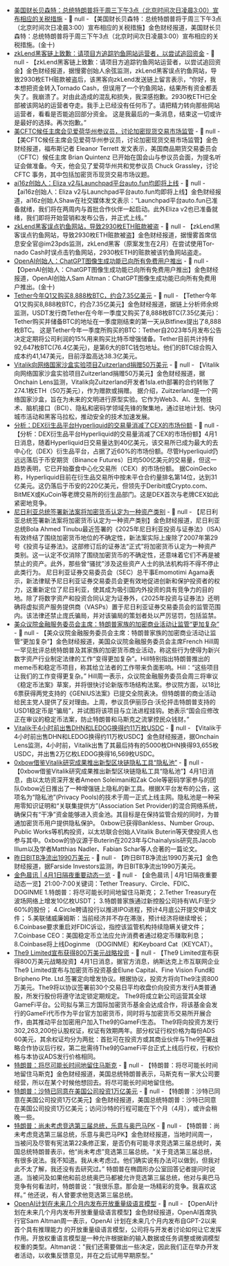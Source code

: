 - [美国财长贝森特：总统特朗普将于周三下午3点（北京时间次日凌晨3:00）宣布相应的关税措施]() - 📰 null - 【美国财长贝森特：总统特朗普将于周三下午3点（北京时间次日凌晨3:00）宣布相应的关税措施】金色财经报道，美国财长贝森特：总统特朗普将于周三下午3点（北京时间次日凌晨3:00）宣布相应的关税措施。(金十)
- [zkLend黑客链上致歉：请项目方追踪钓鱼网站运营者，以尝试追回资金](https://x.com/evilcos/status/1906876602228883914) - 📰 null - 【zkLend黑客链上致歉：请项目方追踪钓鱼网站运营者，以尝试追回资金】金色财经报道，据慢雾创始人余弦监测，zk­Lend黑客误点钓鱼网站，导致2930枚ETH赃款被盗后，该黑客向zk­Lend发送链上留言表示，“你好，我本想把资金转入Tornado Cash，但误用了一个钓鱼网站，结果所有资金都丢失了。我崩溃了。对由此造成的混乱和损失，我深感抱歉。2930枚ETH已全部被该网站的运营者夺走。我手上已经没有任何币了。请把精力转向那些网站运营者，看看是否能追回部分资金。 
这是我最后的一条消息，结束这一切或许是最好的选择。再次抱歉。”
- [美CFTC候任主席会见爱荷华州参议员，讨论加密现货交易市场监管](https://x.com/EleanorTerrett/status/1906875292603515380) - 📰 null - 【美CFTC候任主席会见爱荷华州参议员，讨论加密现货交易市场监管】金色财经报道，福布斯记者 Eleanor Terrett 发文表示，美国商品期货交易委员会（CFTC）候任主席 Brian Quintenz 已开始在国会山与参议员会面，为提名听证会做准备。今天，他会见了爱荷华州共和党参议员 Chuck Grassley，讨论 CFTC 事务，其中包括加密货币现货交易市场议题。
- [ai16z创始人：Eliza v2与Launchpad平台auto.fun均即将上线](https://x.com/shawmakesmagic/status/1906804591427203518https://x.com/shawmakesmagic/status/1906804591427203518) - 📰 null - 【ai16z创始人：Eliza v2与Launchpad平台auto.fun均即将上线】金色财经报道，ai16z创始人Shaw在社交媒体发文表示：“Launchpad平台auto.fun已准备就绪，我们将在两周内与首批合作伙伴一起启动。此外Eliza v2也已准备就绪，我们即将开始营销和发布公告，并正式上线。”
- [zk­Lend黑客误点钓鱼网站，导致2930枚ETH赃款被盗](https://x.com/im23pds/status/1906869404434100617) - 📰 null - 【zk­Lend黑客误点钓鱼网站，导致2930枚ETH赃款被盗】金色财经报道，据慢雾首席信息安全官@im23pds监测，zk­Lend黑客（原案发生在2月）在尝试使用Tor­nado­ Cash时误点击钓鱼网站，2930枚ETH的赃款被该钓鱼网站盗走。
- [OpenAI创始人：ChatGPT图像生成功能已向所有免费用户推出]() - 📰 null - 【OpenAI创始人：ChatGPT图像生成功能已向所有免费用户推出】金色财经报道，OpenAI创始人Sam Altman：ChatGPT图像生成功能已向所有免费用户推出。(金十)
- [Tether今年Q1又购买8,888枚BTC，约合7.35亿美元](https://x.com/EmberCN/status/1906867666591338779) - 📰 null - 【Tether今年Q1又购买8,888枚BTC，约合7.35亿美元】金色财经报道，据链上分析师余烬监测，USDT发行商Tether在今年一季度又购买了8,888枚BTC(7.35亿美元)：Tether购买并储备BTC的地址在一季度刚结束的第一天从Bitfinex提出了8,888枚BTC。 
这是Tether今年一季度所购买的BTC：Tether自2023年5月发布公告决定定期将公司利润的15%用来购买比特币增强储备。Tether目前共计持有92,647枚BTC(76.4亿美元)，是第6大的BTC钱包地址。他们的BTC综合购入成本约41,147美元，目前浮盈高达38.3亿美元。
- [Vitalik向网络国家沙盒实验项目Zuitzerland捐赠50万美元](https://x.com/OnchainLens/status/1906865014750974344) - 📰 null - 【Vitalik向网络国家沙盒实验项目Zuitzerland捐赠50万美元】金色财经报道，据Onchain Lens监测，Vitalik向Zuitzerland开发者1sla.eth部署的合约转账了274.1枚ETH（50万美元），作为赠款或捐赠。 
据介绍，Zuitzerland是一个网络国家沙盒，旨在为未来的文明进行原型实验。它作为Web3、AI、生物技术、脑机接口（BCI）、隐私和密码学领域先锋的聚集地，通过驻地计划、快闪城市活动和黑客马拉松，推动安全的技术加速发展。
- [分析：DEX衍生品平台Hyperliquid的交易量消减了CEX的市场份额](https://cointelegraph.com/news/hyperliquid-dex-trading-volumes-cut-into-cex-market-share-data?ref=onepagecrypto.com) - 📰 null - 【分析：DEX衍生品平台Hyperliquid的交易量消减了CEX的市场份额】4月1日消息，随着Hyperliquid日交易量达到40亿美元，该交易所已成为最大的去中心化（DEX）衍生品平台，占据了近60%的市场份额。尽管Hyperliquid仍远远落后于币安期货（Binance Futures）日均500亿美元的交易量，但这一趋势表明，它已开始蚕食中心化交易所（CEX）的市场份额。 
据CoinGecko称，Hyperliquid目前在衍生品交易所中按未平仓合约量排名第14位，达到31亿美元。这仍落后于币安的220亿美元，但领先于Deribit或Crypto.com、BitMEX或KuCoin等老牌交易所的衍生品部门。这是DEX首次与老牌CEX如此紧密地竞争。
- [尼日利亚总统签署新法案将加密货币认定为一种资产类别]() - 📰 null - 【尼日利亚总统签署新法案将加密货币认定为一种资产类别】金色财经报道，尼日利亚总统Bola Ahmed Tinubu最近签署的《2025年尼日利亚投资与证券法》（ISA）有效终结了围绕加密货币地位的不确定性，新法案实际上废除了2007年第29号《投资与证券法》。这部修订后的证券法“正式”将加密货币认定为一种资产类别。这一认定不仅消除了围绕加密货币的不确定性，还意味着它们不再是被禁止的资产。此外，那些曾“骚扰”涉及这些资产人士的执法机构将不得不停止此类行为。 
尼日利亚证券交易委员会（SEC）总干事Emomotimi Agama表示，新法律赋予尼日利亚证券交易委员会更有效地促进创新和保护投资者的权力，这重新定位了尼日利亚，使其成为吸引国内外投资的具有竞争力的目的地。除了将数字资产和投资合同认定为证券外，《2025年投资与证券法》还明确将虚拟资产服务提供商（VASPs）置于尼日利亚证券交易委员会的监管范围内。该法律还禁止庞氏骗局，并对该骗局的策划者处以严厉惩罚，包括监禁。
- [美众议院金融服务委员会主席：特朗普家族的加密商业活动让监管“更加复杂”](https://decrypt.co/312474/trump-crypto-dealings-regulation-more-complicated-house) - 📰 null - 【美众议院金融服务委员会主席：特朗普家族的加密商业活动让监管“更加复杂”】金色财经报道，美国众议院金融服务委员会主席French Hill周一罕见批评总统特朗普及其家族的加密货币商业活动，称这些行为使得为新兴数字资产行业制定法律的工作“变得更加复杂”。Hill特别指出特朗普推出的meme币和稳定币项目，称其给立法者的工作带来负面影响。Hill：“这些项目让我们的工作变得更复杂。” 
Hill周一表示，众议院金融服务委员会周三将审议《稳定币法案》草案，并将很快讨论新版市场结构法案。参议院方面，以18比6票获得两党支持的《GENIUS法案》已提交全院表决。但特朗普的商业活动给民主党人提供了反对理由。上周，参议员伊丽莎白·沃伦抨击特朗普支持的USD1稳定币是“骗局”，并试图将该项目与立法进程挂钩。她表示“国会应修改正在审议的稳定币法案，防止特朗普和马斯克之流掌控民众钱财。”
- [Vitalik于4小时前出售DHN和LEDOG换得约11万枚USDC](https://x.com/OnchainLens/status/1906855684224024606) - 📰 null - 【Vitalik于4小时前出售DHN和LEDOG换得约11万枚USDC】金色财经报道，据Onchain Lens监测，4小时前，Vitalik出售了其最后持有的5000枚DHN换得93,655枚USDC，并出售2万亿枚LEDOG换得16,569枚USDC。
- [0xbow借鉴Vitalik研究成果推出新型区块链隐私工具“隐私池”](https://www.theblock.co/post/348959/0xbow-privacy-pools-new-cypherpunk-tool-inspired-research-ethereum-founder-vitalik-buterin) - 📰 null - 【0xbow借鉴Vitalik研究成果推出新型区块链隐私工具“隐私池”】4月1日消息，由以太坊资深开发者Ameen Soleimani和Zak Cole等密码学家参与的团队0xbow近日推出了一种增强链上隐私的新工具。根据X平台发布的公告，这项名为“隐私池”(Privacy Pools)的技术于周一正式上线主网。隐私池是一种采用零知识证明和“关联集提供方”(Association Set Provider)的混合网络系统，确保只有“干净”资金能够进入资金池。其目标是在保持监管合规的同时，为普通加密货币用户提供隐私保护。 
0xbow已获得Bankless、Number Group、Public Works等机构投资，以太坊联合创始人Vitalik Buterin等天使投资人也参与其中。0xbow的协议源于Buterin在2023年与Chainalysis研究员Jacob Illum以及学者Matthias Nadler、Fabian Schar等人合著的一篇论文。
- [昨日BITB净流出1990万美元](https://farside.co.uk/btc/) - 📰 null - 【昨日BITB净流出1990万美元】金色财经报道，据Farside Investors监测，昨日BITB净流出1990万美元。
- [金色晨讯 | 4月1日隔夜重要动态一览]() - 📰 null - 【金色晨讯 | 4月1日隔夜重要动态一览】21:00-7:00关键词：Tether Treasury、Circle、FDIC、DOGINME 
1.特朗普：将尽可能长时间地留住马斯克； 
2.Tether Treasury在波场网络上增发10亿枚USDT； 
3.特朗普家族通过新控股公司持有WLFI至少60%的股份； 
4.Circle聘请投行以推进IPO进程，预计4月底公开提交申请文件； 
5.美联储威廉姆斯：当前经济并不存在滞涨，预计经济将继续增长； 
6.Coinbase要求重启对FDIC诉讼，指控该监管机构持续隐瞒关键文件； 
7.Coinbase CEO：美国稳定币立法应允许消费者通过稳定币赚取利息； 
8.Coinbase将上线Doginme （DOGINME）和Keyboard Cat（KEYCAT）。
- [The9 Limited宣布获得800万美元战略投资](https://www.the9.com/newsinfo?id=87) - 📰 null - 【The9 Limited宣布获得800万美元战略投资】4月1日消息，据官方消息，纳斯达克上市互联网企业The9 Limited宣布与加密货币投资基金Elune Capital、Fine Vision Fund和Bripheno Pte. Ltd.签署定向增发协议。根据协议，投资方将向The9注资800万美元。The9将以协议签署前30个交易日平均收盘价向投资方发行A类普通股，所发行股份将遵守法定锁定期规定。 
The9将成立新公司运营其全球GameFi平台。公司拟与第三方国际加密货币基金会达成合作，将该基金会发行的GameFi代币作为平台官方加密货币，同时将与加密货币交易所开展合作，由其推动平台加密用户加入The9的GameFi生态。 
The9将向投资方发行302,263,200份认股权证，权证有效期两年。部分权证行权价格为每份ADS 60美元，其余权证均分为两批：首批可在投资方或其商业伙伴与The9签署战略合作协议后行权，第二批需待The9的GameFi平台正式上线后行权，行权价格与本协议ADS发行价格相同。
- [特朗普：将尽可能长时间地留住马斯克](https://flash.jin10.com/detail/20250401063014050800) - 📰 null - 【特朗普：将尽可能长时间地留住马斯克】金色财经报道，美国总统特朗普表示，马斯克有一家大公司要经营，所以在某个时候他想回去。将尽可能长时间地留住他。
- [特朗普：沙特已同意在美国公司投资1万亿美元](https://flash.jin10.com/detail/20250401063315314800) - 📰 null - 【特朗普：沙特已同意在美国公司投资1万亿美元】金色财经报道，美国总统特朗普：沙特已同意在美国公司投资1万亿美元；访问沙特的行程可能在下个月（4月），或许会稍晚一些。
- [特朗普：尚未考虑竞选第三届总统，乐意与奥巴马PK](https://flash.jin10.com/detail/20250401065318891800) - 📰 null - 【特朗普：尚未考虑竞选第三届总统，乐意与奥巴马PK】金色财经报道，当地时间周一，当被问及尽管有宪法第22条修正案，是否仍有可能寻求竞选第三届总统时，美国总统特朗普表示，他“尚未考虑”竞选第三届总统。“关于竞选第三届总统，有很多说法。我不知道。我从未考虑过。他们确实说有办法可以做到，但我对此不太了解，我还没有去研究过。” 特朗普在椭圆形办公室回答记者提问时说道。当被问及如果他和前总统奥巴马都被允许竞选第三届总统，他对与奥巴马竞争有何看法时，特朗普说：“我很乐意。那会是一场精彩的竞争。我喜欢这样。” 他还说，有人曾要求他竞选第三届总统。
- [OpenAI计划在未来几个月内发布开放重量级语言模型](https://finance.sina.com.cn/7x24/2025-04-01/doc-inerqvzy6637769.shtml) - 📰 null - 【OpenAI计划在未来几个月内发布开放重量级语言模型】金色财经报道，OpenAI首席执行官Sam Altman周一表示，OpenAI 计划在未来几个月内发布自GPT-2以来首个具有推理能力 的开放重量级语言模型，公司将与开发者讨论如何让它发挥作用。开放权重语言模型是一种允许根据新的输入数据或任务调整或微调模型权重的类型。Altman说："我们还需要做出一些决定，因此我们正在举办开发者活动，以收集反馈意见，并在之后试用早期原型。”
